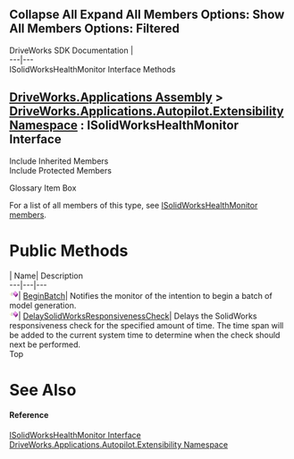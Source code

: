 Collapse All Expand All Members Options: Show All  Members Options: Filtered   
---  
DriveWorks SDK Documentation  |   
---|---  
ISolidWorksHealthMonitor Interface Methods   
  
[DriveWorks.Applications Assembly](topic13.md) > [DriveWorks.Applications.Autopilot.Extensibility Namespace](topic1633.md) : ISolidWorksHealthMonitor Interface  
---  
  
Include Inherited Members    
Include Protected Members    


Glossary Item Box

For a list of all members of this type, see [ISolidWorksHealthMonitor members](topic1742.md).

# Public Methods

| Name| Description  
---|---|---  
![ Method](dotnetimages/Method.gif)| [BeginBatch](topic1746.md)| Notifies the monitor of the intention to begin a batch of model generation.   
![ Method](dotnetimages/Method.gif)| [DelaySolidWorksResponsivenessCheck](topic1747.md)| Delays the SolidWorks responsiveness check for the specified amount of time. The time span will be added to the current system time to determine when the check should next be performed.   
Top

# See Also

#### Reference

[ISolidWorksHealthMonitor Interface](topic1741.md)   
[DriveWorks.Applications.Autopilot.Extensibility Namespace](topic1633.md)


